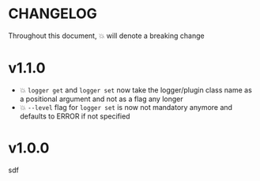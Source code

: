 # CHANGELOG

Throughout this document, :boom: will denote a breaking change

# v1.1.0

* :boom: `logger get` and `logger set` now take the logger/plugin class name as a positional argument and not as a flag any longer
* :boom: `--level` flag for `logger set` is now not mandatory anymore and defaults to ERROR if not specified

# v1.0.0
sdf
